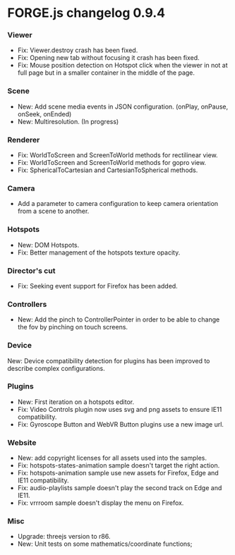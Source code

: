 # FORGE.js changelog 0.9.4

### Viewer

- Fix: Viewer.destroy crash has been fixed.
- Fix: Opening new tab without focusing it crash has been fixed.
- Fix: Mouse position detection on Hotspot click when the viewer in not at full page but in a smaller container in the middle of the page.

### Scene

- New: Add scene media events in JSON configuration. (onPlay, onPause, onSeek, onEnded)
- New: Multiresolution. (In progress)

### Renderer

- Fix: WorldToScreen and ScreenToWorld methods for rectilinear view.
- Fix: WorldToScreen and ScreenToWorld methods for gopro view.
- Fix: SphericalToCartesian and CartesianToSpherical methods.

### Camera

- Add a parameter to camera configuration to keep camera orientation from a scene to another.

### Hotspots

- New: DOM Hotspots.
- Fix: Better management of the hotspots texture opacity.

### Director's cut

- Fix: Seeking event support for Firefox has been added.

### Controllers

- New: Add the pinch to ControllerPointer in order to be able to change the fov by pinching on touch screens.

### Device

New: Device compatibility detection for plugins has been improved to describe complex configurations.

### Plugins

- New: First iteration on a hotspots editor.
- Fix: Video Controls plugin now uses svg and png assets to ensure IE11 compatibility.
- Fix: Gyroscope Button and WebVR Button plugins use a new image url.

### Website

- New: add copyright licenses for all assets used into the samples.
- Fix: hotspots-states-animation sample doesn't target the right action.
- Fix: hotspots-animation sample use new assets for Firefox, Edge and IE11 compatibility.
- Fix: audio-playlists sample doesn't play the second track on Edge and IE11.
- Fix: vrrroom sample doesn't display the menu on Firefox.

### Misc

- Upgrade: threejs version to r86.
- New: Unit tests on some mathematics/coordinate functions;
